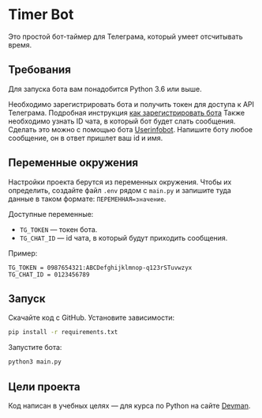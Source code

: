 # Timer Bot

Это простой бот-таймер для Телеграма, который умеет отсчитывать время.

## Требования

Для запуска бота вам понадобится Python 3.6 или выше.

Необходимо зарегистрировать бота и получить токен для доступа к API Телеграма. Подробная инструкция [как зарегистрировать бота](https://way23.ru/%D1%80%D0%B5%D0%B3%D0%B8%D1%81%D1%82%D1%80%D0%B0%D1%86%D0%B8%D1%8F-%D0%B1%D0%BE%D1%82%D0%B0-%D0%B2-telegram/)
Также необходимо узнать ID чата, в который бот будет слать сообщения. Сделать это можно с помощью бота [Userinfobot](https://telegram.me/userinfobot). Напишите боту любое сообщение, он в ответ пришлет ваш id и имя.

## Переменные окружения

Настройки проекта берутся из переменных окружения. Чтобы их определить, создайте файл `.env` рядом с `main.py` и запишите туда данные в таком формате: `ПЕРЕМЕННАЯ=значение`.

Доступные переменные:

- `TG_TOKEN` — токен бота. 
- `TG_CHAT_ID` — id чата, в который будут приходить сообщения.

Пример:

```env
TG_TOKEN = 0987654321:ABCDefghijklmnop-q123rSTuvwzyx
TG_CHAT_ID = 0123456789
```

## Запуск

Скачайте код с GitHub. Установите зависимости:

```sh
pip install -r requirements.txt
```

Запустите бота:

```sh
python3 main.py
```

## Цели проекта

Код написан в учебных целях — для курса по Python на сайте [Devman](https://dvmn.org).
